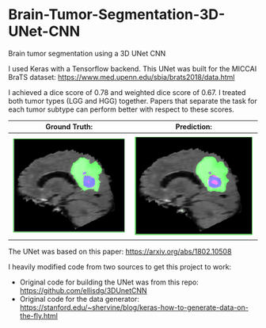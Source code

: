 # Brain-Tumor-Segmentation-3D-UNet-CNN
Brain tumor segmentation using a 3D UNet CNN

I used Keras with a Tensorflow backend. This UNet was built for the MICCAI BraTS dataset: https://www.med.upenn.edu/sbia/brats2018/data.html

I achieved a dice score of 0.78 and weighted dice score of 0.67. I treated both tumor types (LGG and HGG) together. Papers that separate the task for each tumor subtype can perform better with respect to these scores.




Ground Truth:               |  Prediction:
:-------------------------:|:-------------------------:
![ground truth](./Ground_Truth_Example.png)  |  ![prediction](./Prediction_Example.png)

The UNet was based on this paper: https://arxiv.org/abs/1802.10508 

I heavily modified code from two sources to get this project to work:

- Original code for building the UNet was from this repo: https://github.com/ellisdg/3DUnetCNN
- Original code for the data generator: https://stanford.edu/~shervine/blog/keras-how-to-generate-data-on-the-fly.html
